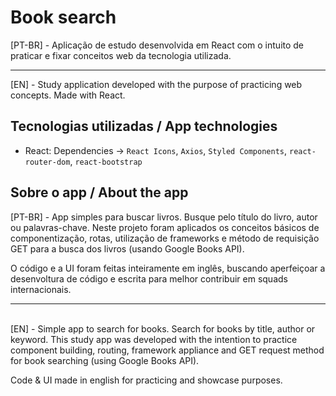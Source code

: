 # Book search

[PT-BR] - Aplicação de estudo desenvolvida em React com o intuito de praticar e fixar conceitos web da tecnologia utilizada.

---

[EN] - Study application developed with the purpose of practicing web concepts. Made with React.







## Tecnologias utilizadas / App technologies

- React: Dependencies -> `React Icons`, `Axios`, `Styled Components`, `react-router-dom`, `react-bootstrap`



## Sobre o app / About the app

[PT-BR] - App simples para buscar livros. Busque pelo título do livro, autor ou palavras-chave. Neste projeto foram aplicados os conceitos básicos de componentização, rotas, utilização de frameworks e método de requisição GET para a busca dos livros (usando Google Books API).

O código e a UI foram feitas inteiramente em inglês, buscando aperfeiçoar a desenvoltura de código e escrita para melhor contribuir em squads internacionais.


---
\
[EN] - Simple app to search for books. Search for books by title, author or keyword. This study app was developed with the intention to practice component building, routing, framework appliance and GET request method for book searching (using Google Books API). 

Code & UI made in english for practicing and showcase purposes.
